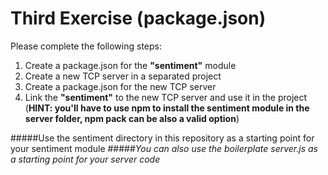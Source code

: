 Third Exercise (package.json)
=================================================

Please complete the following steps:
 
1. Create a package.json for the **"sentiment"** module
2. Create a new TCP server in a separated project
3. Create a package.json for the new TCP server
3. Link the **"sentiment"** to the new TCP server and use it in the project (**HINT: you'll have to use npm to install the sentiment module in the server folder, npm pack can be also a valid option**)

#####Use the sentiment directory in this repository as a starting point for your sentiment module
#####*You can also use the boilerplate server.js as a starting point for your server code*